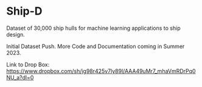 # Ship-D
Dataset of 30,000 ship hulls for machine learning applications to ship design. 

Initial Dataset Push. More Code and Documentation coming in Summer 2023.

Link to Drop Box: https://www.dropbox.com/sh/jg98r425v7ly89l/AAA49uMr7_mhaVmRDrPq0NU_a?dl=0
